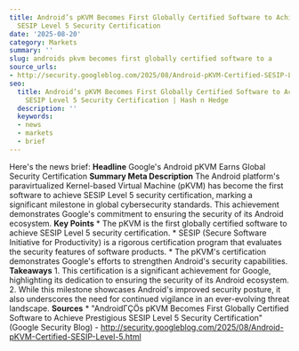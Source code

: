 ```yaml
---
title: Android’s pKVM Becomes First Globally Certified Software to Achieve Prestigious
  SESIP Level 5 Security Certification
date: '2025-08-20'
category: Markets
summary: ''
slug: androids pkvm becomes first globally certified software to a
source_urls:
- http://security.googleblog.com/2025/08/Android-pKVM-Certified-SESIP-Level-5.html
seo:
  title: Android’s pKVM Becomes First Globally Certified Software to Achieve Prestigious
    SESIP Level 5 Security Certification | Hash n Hedge
  description: ''
  keywords:
  - news
  - markets
  - brief
---
```


Here's the news brief:  **Headline** Google's Android pKVM Earns Global Security Certification  **Summary Meta Description** The Android platform's paravirtualized Kernel-based Virtual Machine (pKVM) has become the first software to achieve SESIP Level 5 security certification, marking a significant milestone in global cybersecurity standards. This achievement demonstrates Google's commitment to ensuring the security of its Android ecosystem.  **Key Points**  * The pKVM is the first globally certified software to achieve SESIP Level 5 security certification. * SESIP (Secure Software Initiative for Productivity) is a rigorous certification program that evaluates the security features of software products. * The pKVM's certification demonstrates Google's efforts to strengthen Android's security capabilities.  **Takeaways**  1. This certification is a significant achievement for Google, highlighting its dedication to ensuring the security of its Android ecosystem. 2. While this milestone showcases Android's improved security posture, it also underscores the need for continued vigilance in an ever-evolving threat landscape.  **Sources** * "AndroidΓÇÖs pKVM Becomes First Globally Certified Software to Achieve Prestigious SESIP Level 5 Security Certification" (Google Security Blog) - http://security.googleblog.com/2025/08/Android-pKVM-Certified-SESIP-Level-5.html 
